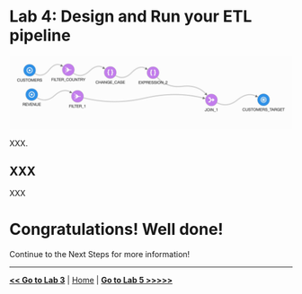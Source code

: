 # Lab 4: Design and Run your ETL pipeline

![DI Pipeline](./images/pipeline_banner.jpeg)

XXX.

## XXX

XXX

# Congratulations! Well done!

Continue to the Next Steps for more information!

---

[**<< Go to Lab 3**](../lab3/README.md) | [Home](../README.md) | [**Go to Lab 5 >>>>>**](../lab5/README.md)